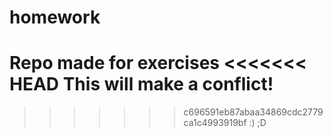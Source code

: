 # homework
Repo made for exercises
<<<<<<< HEAD
This will make a conflict!
========
>>>>>>> c696591eb87abaa34869cdc2779ca1c4993919bf
:) ;D
